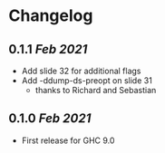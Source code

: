 # Changelog 

## 0.1.1  *Feb 2021*

   * Add slide 32 for additional flags
   * Add -ddump-ds-preopt on slide 31
     - thanks to Richard and Sebastian


## 0.1.0  *Feb 2021*

   * First release for GHC 9.0

